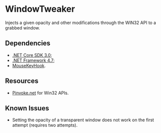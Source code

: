 # WindowTweaker
Injects a given opacity and other modifications through the WIN32 API to a grabbed window.

## Dependencies
- [.NET Core SDK 3.0](https://dotnet.microsoft.com/download/visual-studio-sdks);
- [.NET Framework 4.7](https://dotnet.microsoft.com/download/visual-studio-sdks);
- [MouseKeyHook](https://github.com/gmamaladze/globalmousekeyhook/).

## Resources
- [Pinvoke.net](http://pinvoke.net/) for Win32 APIs.

## Known Issues
- Setting the opacity of a transparent window does not work on the first attempt (requires two attempts).
